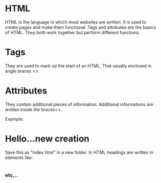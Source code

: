 # HTML
HTML is the language in which most websites are written.
it is used to create pages and make them functional.
Tags and attributes are the basics of HTML.
They both work together but perform different functions.

# Tags 
They are used to mark up the start of an HTML.
Thet usually enclosed in angle braces <>.

# Attributes
They contain additional pieces of information.
Additional informations are written inside the braces<>.

Example:
  <h1>Hello...new creation</h1>   Save this as "index.html" in a new folder.
In HTML headings are written in elements like:
 <h1>
  <h2>
    <h3>
      etc,..
      
